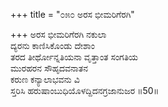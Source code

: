 +++
title = "೦೫೦ ಅರಸ ಭೀಮರಿಗೆರಗಿ"

+++
ಅರಸ ಭೀಮರಿಗೆರಗಿ ನಕುಲಾ  
ದ್ಯರನು ಕಾಣಿಸಿಕೊಂಡು ದೇಶಾಂ  
ತರದ ತೀರ್ಥೋನ್ನತಿಯನಾ ವೃತ್ತಾಂತ ಸಂಗತಿಯ   
ಮುರಹರನ ಸೌಹೃದವನಾತನ  
ಕರುಣ ಕನ್ಯಾಲಾಭವನು ವಿ  
ಸ್ತರಿಸಿ ಹರುಷಾಂಬುಧಿಯೊಳದ್ದಿದನಗ್ರಜಾನುಜರ      ॥50॥